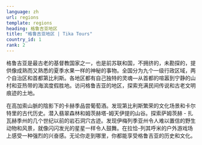 ```yaml
---
language: zh
url: regions
template: regions
heading: 格鲁吉亚地区
title: "格鲁吉亚地区 | Tika Tours"
country_id: 1
rank: 2
---
```

<div class="row content-row"><!-- 1528 (0)-->

</div>

<div class="row content-row"><!-- 1529 (3)-->
<div class="col-xs-12 col-sm-6 col-md-6"><!-- 2046 -->

格鲁吉亚是最古老的基督教国家之一，也是前苏联和国，不拥挤的，未勘探的，提供像成熟而又熟悉的夏季水果一样的神秘的事物。全国分为九个一级行政区域，两个自治区和首都第比利斯。各地区都有自己独特的灵魂—从首都的喧嚣到宁静的山村和亚热带的海滨度假胜地。访问格鲁吉亚的地区，探索充满民间传说和古老文明痕迹的土地。

</div>

<div class="col-xs-12 col-sm-6 col-md-6"><!-- 2047 -->


在高加索山脈的陰影下的卡赫季品尝葡萄酒。发现第比利斯繁荣的文化场景和卡尔特里的古代历史。潜入翡翠森林和姆茨赫塔-姆天伊提的山谷。探索萨姆茨赫 - 扎瓦赫季州的几个世纪以前的岩石洞穴古迹。发现伊梅列季亚州令人难以置信的野生动物和风景，就像闪闪发光的星星一样令人鼓舞。在拉恰-列其呼米的户外游戏场上感受一种强烈的兴奋感。无论你走到哪里，你都能享受格鲁吉亚的历史和文化。



</div>

</div>

